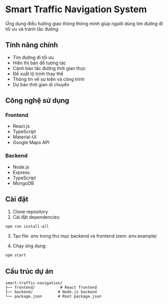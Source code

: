 # Smart Traffic Navigation System

Ứng dụng điều hướng giao thông thông minh giúp người dùng tìm đường đi tối ưu và tránh tắc đường.

## Tính năng chính

- Tìm đường đi tối ưu
- Hiển thị bản đồ tương tác
- Cảnh báo tắc đường thời gian thực
- Đề xuất lộ trình thay thế
- Thông tin về sự kiện và công trình
- Dự báo thời gian di chuyển

## Công nghệ sử dụng

### Frontend
- React.js
- TypeScript
- Material-UI
- Google Maps API

### Backend
- Node.js
- Express
- TypeScript
- MongoDB

## Cài đặt

1. Clone repository
2. Cài đặt dependencies:
```bash
npm run install-all
```

3. Tạo file .env trong thư mục backend và frontend (xem .env.example)

4. Chạy ứng dụng:
```bash
npm start
```

## Cấu trúc dự án

```
smart-traffic-navigation/
├── frontend/           # React frontend
├── backend/           # Node.js backend
└── package.json       # Root package.json
``` 